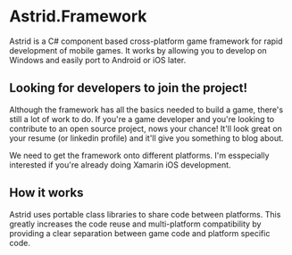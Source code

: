 Astrid.Framework
================

Astrid is a C# component based cross-platform game framework for rapid development of mobile games. It works by allowing you to develop 
on Windows and easily port to Android or iOS later.

## Looking for developers to join the project!
 
 Although the framework has all the basics needed to build a game, there's still a lot of work to do.
 If you're a game developer and you're looking to contribute to an open source project, nows your chance! 
 It'll look great on your resume (or linkedin profile) and it'll give you something to blog about.

 We need to get the framework onto different platforms.  I'm esspecially interested if you're already doing Xamarin iOS development.
 
## How it works

Astrid uses portable class libraries to share code between platforms. This greatly increases the code reuse and multi-platform compatibility 
by providing a clear separation between game code and platform specific code.

